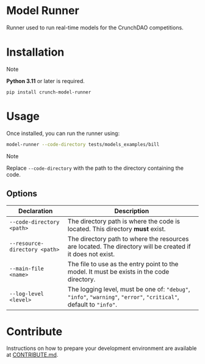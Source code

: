 # Model Runner

Runner used to run real-time models for the CrunchDAO competitions.

# Installation

> [!NOTE]
> **Python 3.11** or later is required.

```
pip install crunch-model-runner
```

# Usage

Once installed, you can run the runner using:

```bash
model-runner --code-directory tests/models_examples/bill
```

> [!NOTE]
> Replace `--code-directory` with the path to the directory containing the code.

## Options

| Declaration                   | Description                                                                                                        |
| ----------------------------- | ------------------------------------------------------------------------------------------------------------------ |
| `--code-directory <path>`     | The directory path is where the code is located. This directory **must** exist.                                    |
| `--resource-directory <path>` | The directory path to where the resources are located. The directory will be created if it does not exist.         |
| `--main-file <name>`          | The file to use as the entry point to the model. It must be exists in the code directory.                          |
| `--log-level <level>`         | The logging level, must be one of: `"debug"`, `"info"`, `"warning"`, `"error"`, `"critical"`, default to `"info"`. |

# Contribute

Instructions on how to prepare your development environment are available at [CONTRIBUTE.md](./CONTRIBUTE.md).
